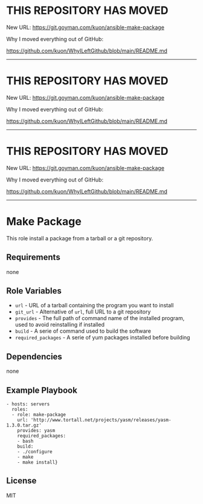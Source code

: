 
# THIS REPOSITORY HAS MOVED

New URL: https://git.goyman.com/kuon/ansible-make-package

Why I moved everything out of GitHub:

https://github.com/kuon/WhyILeftGithub/blob/main/README.md

----


# THIS REPOSITORY HAS MOVED

New URL: https://git.goyman.com/kuon/ansible-make-package

Why I moved everything out of GitHub:

https://github.com/kuon/WhyILeftGithub/blob/main/README.md

----


# THIS REPOSITORY HAS MOVED

New URL: https://git.goyman.com/kuon/ansible-make-package

Why I moved everything out of GitHub:

https://github.com/kuon/WhyILeftGithub/blob/main/README.md

----

Make Package
============

This role install a package from a tarball or a git repository.

Requirements
------------

none

Role Variables
--------------

- `url` - URL of a tarball containing the program you want to install
- `git_url` - Alternative of `url`, full URL to a git repository
- `provides` - The full path of command name of the installed program, used to avoid reinstalling if installed
- `build` - A serie of command used to build the software
- `required_packages` - A serie of yum packages installed before building

Dependencies
------------

none

Example Playbook
----------------


    - hosts: servers
      roles:
      - role: make-package
        url: 'http://www.tortall.net/projects/yasm/releases/yasm-1.3.0.tar.gz'
        provides: yasm
        required_packages:
        - bash
        build:
        - ./configure
        - make
        - make install}

License
-------

MIT

